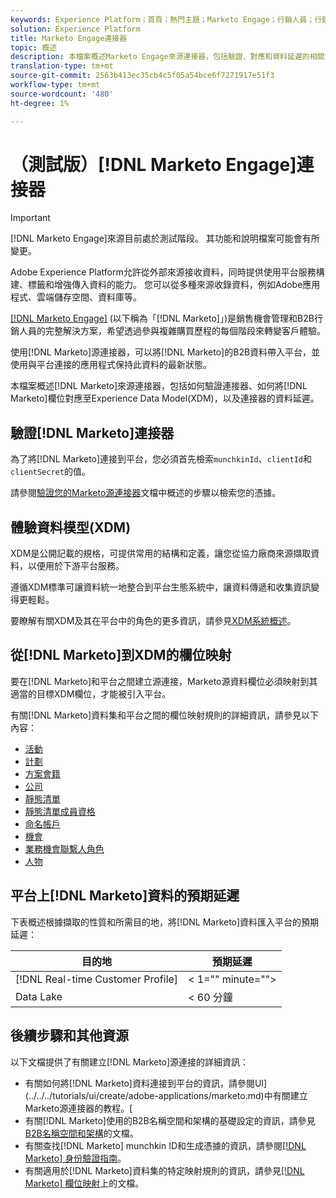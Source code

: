 ```yaml
---
keywords: Experience Platform；首頁；熱門主題；Marketo Engage；行銷人員；行銷人員
solution: Experience Platform
title: Marketo Engage連接器
topic: 概述
description: 本檔案概述Marketo Engage來源連接器，包括驗證、對應和資料延遲的相關資訊。
translation-type: tm+mt
source-git-commit: 2563b413ec35cb4c5f05a54bce6f7271917e51f3
workflow-type: tm+mt
source-wordcount: '480'
ht-degree: 1%

---
```



# （測試版）[!DNL Marketo Engage]連接器

>[!IMPORTANT]
>
>[!DNL Marketo Engage]來源目前處於測試階段。 其功能和說明檔案可能會有所變更。

Adobe Experience Platform允許從外部來源接收資料，同時提供使用平台服務構建、標籤和增強傳入資料的能力。 您可以從多種來源收錄資料，例如Adobe應用程式、雲端儲存空間、資料庫等。

[[!DNL Marketo Engage]](https://www.marketo.com/software/) (以下稱為「[!DNL Marketo]」)是銷售機會管理和B2B行銷人員的完整解決方案，希望透過參與複雜購買歷程的每個階段來轉變客戶體驗。

使用[!DNL Marketo]源連接器，可以將[!DNL Marketo]的B2B資料帶入平台，並使用與平台連接的應用程式保持此資料的最新狀態。

本檔案概述[!DNL Marketo]來源連接器，包括如何驗證連接器、如何將[!DNL Marketo]欄位對應至Experience Data Model(XDM)，以及連接器的資料延遲。

## 驗證[!DNL Marketo]連接器

為了將[!DNL Marketo]連接到平台，您必須首先檢索`munchkinId`、`clientId`和`clientSecret`的值。

請參閱[驗證您的Marketo源連接器](./marketo-auth.md)文檔中概述的步驟以檢索您的憑據。

## 體驗資料模型(XDM)

XDM是公開記載的規格，可提供常用的結構和定義，讓您從協力廠商來源擷取資料，以便用於下游平台服務。

遵循XDM標準可讓資料統一地整合到平台生態系統中，讓資料傳遞和收集資訊變得更輕鬆。

要瞭解有關XDM及其在平台中的角色的更多資訊，請參見[XDM系統概述](../../../../xdm/home.md)。

## 從[!DNL Marketo]到XDM的欄位映射

要在[!DNL Marketo]和平台之間建立源連接，Marketo源資料欄位必須映射到其適當的目標XDM欄位，才能被引入平台。

有關[!DNL Marketo]資料集和平台之間的欄位映射規則的詳細資訊，請參見以下內容：

* [活動](../mapping/marketo.md#activities)
* [計劃](../mapping/marketo.md#programs)
* [方案會籍](../mapping/marketo.md#program-memberships)
* [公司](../mapping/marketo.md#companies)
* [靜態清單](../mapping/marketo.md#static-lists)
* [靜態清單成員資格](../mapping/marketo.md#static-list-memberships)
* [命名帳戶](../mapping/marketo.md#named-accounts)
* [機會](../mapping/marketo.md#opportunities)
* [業務機會聯繫人角色](../mapping/marketo.md#opportunity-contact-roles)
* [人物](../mapping/marketo.md#persons)

## 平台上[!DNL Marketo]資料的預期延遲

下表概述根據擷取的性質和所需目的地，將[!DNL Marketo]資料匯入平台的預期延遲：

| 目的地 | 預期延遲 |
| ----------- | ---------------- |
| [!DNL Real-time Customer Profile] | &lt; 1=&quot;&quot; minute=&quot;&quot;> |
| Data Lake | &lt; 60 分鐘 |

## 後續步驟和其他資源

以下文檔提供了有關建立[!DNL Marketo]源連接的詳細資訊：

* 有關如何將[!DNL Marketo]資料連接到平台的資訊，請參閱UI](../../../tutorials/ui/create/adobe-applications/marketo.md)中有關建立Marketo源連接器的教程。[
* 有關[!DNL Marketo]使用的B2B名稱空間和架構的基礎設定的資訊，請參見[B2B名稱空間和架構](./marketo-namespaces.md)的文檔。
* 有關查找[!DNL Marketo] munchkin ID和生成憑據的資訊，請參閱[[!DNL Marketo] 身份驗證指南](./marketo-auth.md)。
* 有關適用於[!DNL Marketo]資料集的特定映射規則的資訊，請參見[[!DNL Marketo] 欄位映射](../mapping/marketo.md)上的文檔。